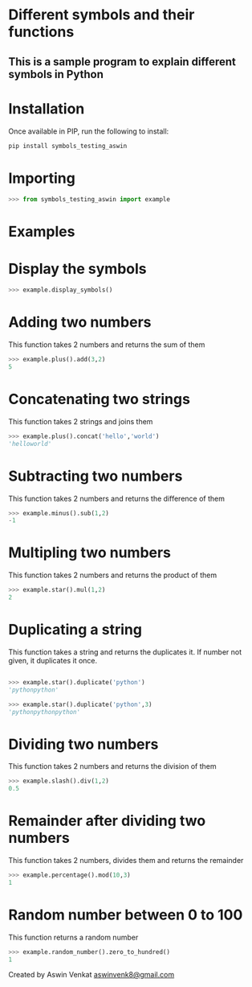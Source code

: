 Different symbols and their functions
=====================================
## This is a sample program to explain different symbols in Python

Installation
============

Once available in PIP, run the following to install:

```python
pip install symbols_testing_aswin
```

Importing
=========
```python
>>> from symbols_testing_aswin import example
```

Examples
========

# Display the symbols
```python
>>> example.display_symbols()
```

# Adding two numbers
This function takes 2 numbers and returns the sum of them
```python
>>> example.plus().add(3,2)
5
```

# Concatenating two strings
This function takes 2 strings and joins them
```python
>>> example.plus().concat('hello','world')
'helloworld'
```

# Subtracting two numbers
This function takes 2 numbers and returns the difference of them
```python
>>> example.minus().sub(1,2)
-1
```

# Multipling two numbers
This function takes 2 numbers and returns the product of them
```python
>>> example.star().mul(1,2)
2
```

# Duplicating a string
This function takes a string and returns the duplicates it.
If number not given, it duplicates it once.
```python

>>> example.star().duplicate('python')
'pythonpython'

>>> example.star().duplicate('python',3)
'pythonpythonpython'
```

# Dividing two numbers
This function takes 2 numbers and returns the division of them
```python
>>> example.slash().div(1,2)
0.5
```

# Remainder after dividing two numbers
This function takes 2 numbers, divides them and returns the remainder
```python
>>> example.percentage().mod(10,3)
1
```
# Random number between 0 to 100
This function returns a random number
```python
>>> example.random_number().zero_to_hundred()
1
```

Created by Aswin Venkat <aswinvenk8@gmail.com>